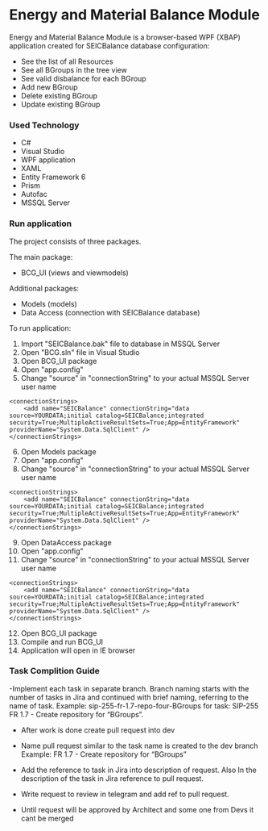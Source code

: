 #  Energy and Material Balance Module


Energy and Material Balance Module is a browser-based WPF (XBAP) application created for SEICBalance database configuration:

  - See the list of all Resources
  - See all BGroups in the tree view
  - See valid disbalance for each BGroup
  - Add new BGroup
  - Delete existing BGroup
  - Update existing BGroup

### Used Technology 

* C#
* Visual Studio
* WPF application
* XAML 
* Entity Framework 6
* Prism
* Autofac
* MSSQL Server


### Run application

The project consists of three packages.

The main package: 
* BCG_UI (views and viewmodels)

Additional packages:
* Models (models)
* Data Access (connection with SEICBalance database)

To run application:
1. Import "SEICBalance.bak" file to database in MSSQL Server
2. Open "BCG.sln" file in Visual Studio
3. Open BCG_UI package
4. Open "app.config"
5. Change "source" in "connectionString" to your actual MSSQL Server user name 
```
<connectionStrings>
	<add name="SEICBalance" connectionString="data source=YOURDATA;initial catalog=SEICBalance;integrated security=True;MultipleActiveResultSets=True;App=EntityFramework" providerName="System.Data.SqlClient" />
</connectionStrings>
```
6. Open Models package
7. Open "app.config"
8. Change "source" in "connectionString" to your actual MSSQL Server user name 
```
<connectionStrings>
	<add name="SEICBalance" connectionString="data source=YOURDATA;initial catalog=SEICBalance;integrated security=True;MultipleActiveResultSets=True;App=EntityFramework" providerName="System.Data.SqlClient" />
</connectionStrings>
```
9. Open DataAccess package
10. Open "app.config"
11. Change "source" in "connectionString" to your actual MSSQL Server user name 
```
<connectionStrings>
	<add name="SEICBalance" connectionString="data source=YOURDATA;initial catalog=SEICBalance;integrated security=True;MultipleActiveResultSets=True;App=EntityFramework" providerName="System.Data.SqlClient" />
</connectionStrings>
```
12. Open BCG_UI package
13. Compile and run BCG_UI 
14. Application will open in IE browser

### Task Complition Guide
 -Implement each task in separate branch.
Branch naming starts with the number of tasks in Jira and continued with brief naming, referring to the name of task. Example: sip-255-fr-1.7-repo-four-BGroups for task:  SIP-255 FR 1.7 - Create repository for “BGroups”.

 - After work is done create pull request into dev
 - Name pull request similar to the task name is created to the dev branch 
Example: FR 1.7 - Create repository for “BGroups”
 - Add the reference to task in Jira into description of request. Also In the description of the task in Jira reference to pull request.

 - Write request to review in telegram and add ref to pull request.

 - Until request will be approved by Architect and some one from Devs it cant be merged

